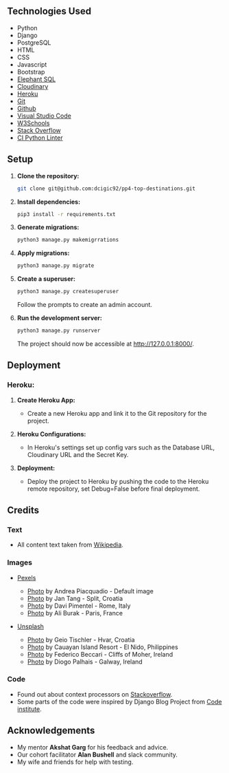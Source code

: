 ## Technologies Used
- Python
- Django
- PostgreSQL
- HTML
- CSS
- Javascript
- Bootstrap
- [Elephant SQL](https://www.elephantsql.com/)
- [Cloudinary](https://cloudinary.com/)
- [Heroku](https://heroku.com/)
- [Git](https://git-scm.com/)
- [Github](https://github.com/)
- [Visual Studio Code](https://code.visualstudio.com/)
- [W3Schools](https://www.w3schools.com/)
- [Stack Overflow](https://stackoverflow.com/)
- [CI Python Linter](https://pep8ci.herokuapp.com/)

## Setup

1. **Clone the repository:**

   ```bash
   git clone git@github.com:dcigic92/pp4-top-destinations.git
   ```

2. **Install dependencies:**

   ```bash
   pip3 install -r requirements.txt
   ```

3. **Generate migrations:**

   ```bash
   python3 manage.py makemigrrations
   ```

4. **Apply migrations:**

   ```bash
   python3 manage.py migrate
   ```

5. **Create a superuser:**

   ```bash
   python3 manage.py createsuperuser
   ```

   Follow the prompts to create an admin account.

6. **Run the development server:**

   ```bash
   python3 manage.py runserver
   ```

   The project should now be accessible at http://127.0.0.1:8000/.

## Deployment

### Heroku:

1. **Create Heroku App:**
   - Create a new Heroku app and link it to the Git repository for the project.

2. **Heroku Configurations:**
   - In Heroku's settings set up config vars such as the Database URL, Cloudinary URL and the Secret Key.

3. **Deployment:**
   - Deploy the project to Heroku by pushing the code to the Heroku remote repository, set Debug=False before final deployment.


## Credits

### Text

- All content text taken from [Wikipedia](https://wikipedia.org/).

### Images 

- [Pexels](https://www.pexels.com/)
    - [Photo](https://www.pexels.com/photo/person-with-toy-airplane-on-world-map-3769138/) by Andrea Piacquadio - Default image
    - [Photo](https://www.pexels.com/photo/view-of-the-coast-in-split-croatia-18759978/) by Jan Tang - Split, Croatia
    - [Photo](https://www.pexels.com/photo/colosseum-rome-italy-2064827/) by Davi Pimentel - Rome, Italy
    - [Photo](https://www.pexels.com/photo/illuminated-eiffel-tower-at-night-19738542/) by Ali Burak - Paris, France

- [Unsplash](https://unsplash.com/)
    - [Photo](https://unsplash.com/photos/aerial-view-of-city-buildings-during-daytime-zTiYT7HHzAE) by Geio Tischler - Hvar, Croatia
    - [Photo](https://unsplash.com/photos/silhouette-of-trees-near-body-of-water-during-sunset-FjCKt9WGxcI) by Cauayan Island Resort - El Nido, Philippines
    - [Photo](https://unsplash.com/photos/green-and-brown-mountain-beside-body-of-water-during-sunset-AEallbg9q_A) by Federico Beccari - Cliffs of Moher, Ireland
    - [Photo](https://unsplash.com/photos/brown-and-white-concrete-houses-tnzzr8HpLhs) by Diogo Palhais - Galway, Ireland

### Code

- Found out about context processors on [Stackoverflow](https://stackoverflow.com/).
- Some parts of the code were inspired by Django Blog Project from [Code institute](https://learn.codeinstitute.net/dashboard).

## Acknowledgements

- My mentor **Akshat Garg** for his feedback and advice.
- Our cohort facilitator **Alan Bushell** and slack community.
- My wife and friends for help with testing.